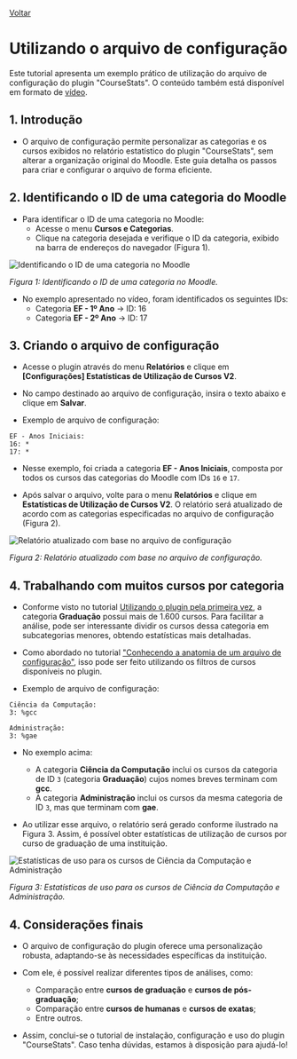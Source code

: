 [Voltar](../README.pt-BR.md)

# Utilizando o arquivo de configuração

Este tutorial apresenta um exemplo prático de utilização do arquivo de configuração do plugin "CourseStats". O conteúdo também está disponível em formato de [vídeo](https://www.youtube.com/watch?v=db7qCcLRKmI).

## 1. Introdução
- O arquivo de configuração permite personalizar as categorias e os cursos exibidos no relatório estatístico do plugin "CourseStats", sem alterar a organização original do Moodle. Este guia detalha os passos para criar e configurar o arquivo de forma eficiente.

## 2. Identificando o ID de uma categoria do Moodle
- Para identificar o ID de uma categoria no Moodle:
    - Acesse o menu **Cursos e Categorias**.
    - Clique na categoria desejada e verifique o ID da categoria, exibido na barra de endereços do navegador (Figura 1).

![Identificando o ID de uma categoria no Moodle](../images/tut4-1.png)

*Figura 1: Identificando o ID de uma categoria no Moodle.*

- No exemplo apresentado no vídeo, foram identificados os seguintes IDs:
    - Categoria **EF - 1º Ano** → ID: 16
    - Categoria **EF - 2º Ano** → ID: 17

## 3. Criando o arquivo de configuração
- Acesse o plugin através do menu **Relatórios** e clique em **[Configurações] Estatísticas de Utilização de Cursos V2**.
- No campo destinado ao arquivo de configuração, insira o texto abaixo e clique em **Salvar**.

- Exemplo de arquivo de configuração:

```
EF - Anos Iniciais:
16: *
17: * 
```

- Nesse exemplo, foi criada a categoria **EF - Anos Iniciais**, composta por todos os cursos das categorias do Moodle com IDs `16` e `17`.

- Após salvar o arquivo, volte para o menu **Relatórios** e clique em **Estatísticas de Utilização de Cursos V2**. O relatório será atualizado de acordo com as categorias especificadas no arquivo de configuração (Figura 2).

![Relatório atualizado com base no arquivo de configuração](../images/tut4-2.png)

*Figura 2: Relatório atualizado com base no arquivo de configuração.*

## 4. Trabalhando com muitos cursos por categoria

- Conforme visto no tutorial [Utilizando o plugin pela primeira vez](first_usage.md), a categoria **Graduação** possui mais de 1.600 cursos. Para facilitar a análise, pode ser interessante dividir os cursos dessa categoria em subcategorias menores, obtendo estatísticas mais detalhadas.

- Como abordado no tutorial ["Conhecendo a anatomia de um arquivo de configuração"](config_file_explanation.pt-BR.md), isso pode ser feito utilizando os filtros de cursos disponíveis no plugin.

- Exemplo de arquivo de configuração:

```
Ciência da Computação:
3: %gcc

Administração:
3: %gae
```

- No exemplo acima:

    - A categoria **Ciência da Computação** inclui os cursos da categoria de ID `3` (categoria **Graduação**) cujos nomes breves terminam com **gcc**.
    - A categoria **Administração** inclui os cursos da mesma categoria de ID `3`, mas que terminam com **gae**.


- Ao utilizar esse arquivo, o relatório será gerado conforme ilustrado na Figura 3. Assim, é possível obter estatísticas de utilização de cursos por curso de graduação de uma instituição.

![Estatísticas de uso para os cursos de Ciência da Computação e Administração](../images/tut4-3.png)

*Figura 3: Estatísticas de uso para os cursos de Ciência da Computação e Administração.*


## 4. Considerações finais

- O arquivo de configuração do plugin oferece uma personalização robusta, adaptando-se às necessidades específicas da instituição.

- Com ele, é possível realizar diferentes tipos de análises, como:
    - Comparação entre **cursos de graduação** e **cursos de pós-graduação**;
    - Comparação entre **cursos de humanas** e **cursos de exatas**;
    - Entre outros.

- Assim, conclui-se o tutorial de instalação, configuração e uso do plugin "CourseStats". Caso tenha dúvidas, estamos à disposição para ajudá-lo!
